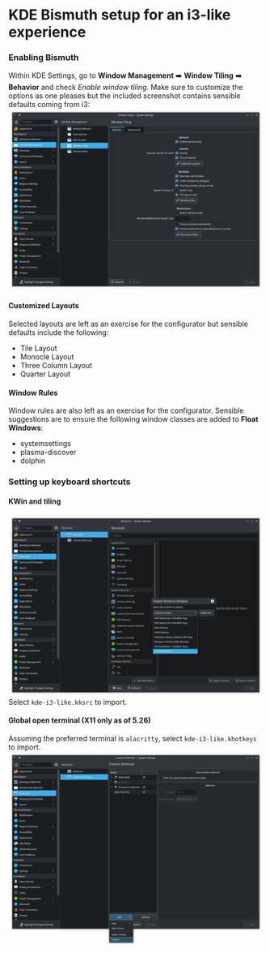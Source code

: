 # KDE Bismuth setup for an i3-like experience
### Enabling Bismuth
Within KDE Settings, go to **Window Management** :arrow_right: **Window Tiling** :arrow_right: **Behavior** and check _Enable window tiling_. Make sure to customize the options as one pleases but the included screenshot contains sensible defaults coming from i3: 
![Window Tiling Settings](window_tiling.png)

#### Customized Layouts
Selected layouts are left as an exercise for the configurator but sensible defaults include the following:
* Tile Layout
* Monocle Layout
* Three Column Layout
* Quarter Layout

#### Window Rules
Window rules are also left as an exercise for the configurator. Sensible suggestions are to ensure the following window classes are added to **Float Windows**:
* systemsettings
* plasma-discover
* dolphin

### Setting up keyboard shortcuts

#### KWin and tiling
![Shortcuts Import Scheme](import_shortcuts_scheme.png)
Select `kde-i3-like.kksrc` to import.

#### Global open terminal (X11 only as of 5.26)
Assuming the preferred terminal is `alacritty`, select `kde-i3-like.khotkeys` to import.
![Custom Shortcuts Import](import_khotkeys.png)

